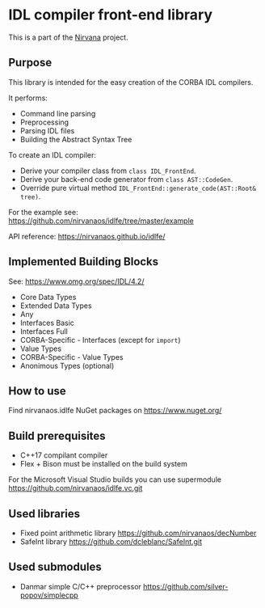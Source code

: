 # IDL compiler front-end library

This is a part of the [Nirvana](https://github.com/nirvanaos/home) project.

## Purpose

This library is intended for the easy creation of the CORBA IDL compilers.

It performs:

* Command line parsing
* Preprocessing
* Parsing IDL files
* Building the Abstract Syntax Tree

To create an IDL compiler:

* Derive your compiler class from `class IDL_FrontEnd`.
* Derive your back-end code generator from `class AST::CodeGen`.
* Override pure virtual method `IDL_FrontEnd::generate_code(AST::Root& tree)`.

For the example see: https://github.com/nirvanaos/idlfe/tree/master/example

API reference: https://nirvanaos.github.io/idlfe/

## Implemented Building Blocks

See: https://www.omg.org/spec/IDL/4.2/

* Core Data Types
* Extended Data Types
* Any
* Interfaces Basic
* Interfaces Full
* CORBA-Specific - Interfaces (except for `import`)
* Value Types
* CORBA-Specific - Value Types
* Anonimous Types (optional)

## How to use

Find nirvanaos.idlfe NuGet packages on https://www.nuget.org/

## Build prerequisites

* C++17 compilant compiler
* Flex + Bison must be installed on the build system

For the Microsoft Visual Studio builds you can use supermodule https://github.com/nirvanaos/idlfe.vc.git

## Used libraries

* Fixed point arithmetic library https://github.com/nirvanaos/decNumber
* SafeInt library https://github.com/dcleblanc/SafeInt.git

## Used submodules

* Danmar simple C/C++ preprocessor https://github.com/silver-popov/simplecpp
